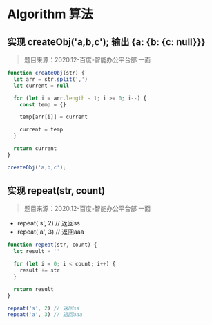 # Algorithm 算法

## 实现 createObj('a,b,c'); 输出 {a: {b: {c: null}}}

> 题目来源：2020.12-百度-智能办公平台部 一面

```js
function createObj(str) {
  let arr = str.split(',')
  let current = null

  for (let i = arr.length - 1; i >= 0; i--) {
    const temp = {}

    temp[arr[i]] = current

    current = temp
  }

  return current
}

createObj('a,b,c');
```

## 实现 repeat(str, count)

> 题目来源：2020.12-百度-智能办公平台部 一面

- repeat('s', 2) // 返回ss
- repeat('a', 3) // 返回aaa

```js
function repeat(str, count) {
  let result = ''

  for (let i = 0; i < count; i++) {
    result += str
  }

  return result
}

repeat('s', 2) // 返回ss
repeat('a', 3) // 返回aaa
```